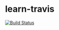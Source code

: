 # learn-travis

[![Build Status](https://travis-ci.org/JulioFortunato/learn-travis.svg?branch=master)](https://travis-ci.org/JulioFortunato/learn-travis)
